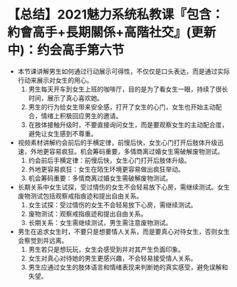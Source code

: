 # 【总结】2021魅力系统私教课『包含：約會高手+長期關係+高階社交』(更新中)：约会高手第六节

-   本节课讲解男生如何通过行动展示可得性，不仅仅是口头表达，而是通过实际行动来展示对女生的用心。
    1.  男生每天开车到女生上班的咖啡厅，目的是为了看女生一眼，持续了很长时间，展示了真心喜欢她。
    2.  男生的行为给女生带来安全感，打开了女生的心门，女生也开始主动配合，情绪上积极回应男生的邀请。
    3.  在肢体接触升级时，不要直接询问女生，而是要观察女生的主动配合度，避免让女生感到不尊重。
-   视频素材讲解约会前后的手横定律，前慢后快，女生心门打开后肢体升级迅速，外地更容易疯狂。机会筹码重要，多情商离过婚女生需破解废物测试。
    1.  约会前后手横定律：前慢后快，女生心门打开后肢体升级。
    2.  外地更容易疯狂：女生在陌生环境更容易做出疯狂举动。
    3.  机会筹码重要：多情商离过婚女生需破解废物测试。
-   长期关系中女生试探，受过情伤的女生不会轻易放下心房，需继续测试。女生废物测试包括观察戒指痕迹和提出自由关系。
    1.  女生试探：受过情伤的女生不会轻易放下心房，需继续测试。
    2.  废物测试：观察戒指痕迹和提出自由关系。
    3.  长期关系：女生需继续测试，男生需注意废物测试。
-   男生在追求女生时，不要只是想要情人关系，而是要真心对待女生，否则女生会察觉到并远离。
    1.  男生若只是想玩玩，女生会感受到并对其产生负面印象。
    2.  女生对真心对待她的男生更感兴趣，不会轻易接受情人关系。
    3.  男生应通过女生的肢体语言和情绪表现来判断她的真实感受，避免误解和失望。